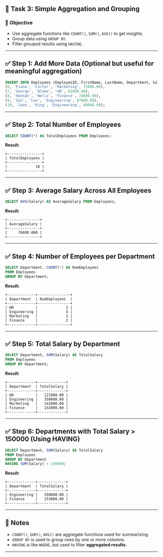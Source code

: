 ## 🧩 **Task 3: Simple Aggregation and Grouping**

### 🎯 **Objective**
- Use aggregate functions like `COUNT()`, `SUM()`, `AVG()` to get insights.
- Group data using `GROUP BY`.
- Filter grouped results using `HAVING`.

---

## ✅ **Step 1: Add More Data (Optional but useful for meaningful aggregation)**

```sql
INSERT INTO Employees (EmployeeID, FirstName, LastName, Department, Salary) VALUES 
(6, 'Fiona', 'Carter', 'Marketing', 72000.00),
(7, 'George', 'Blake', 'HR', 61000.00),
(8, 'Hannah', 'Wells', 'Finance', 78000.00),
(9, 'Ian', 'Lee', 'Engineering', 87000.00),
(10, 'Jane', 'King', 'Engineering', 88000.00);
```

---

## ✅ **Step 2: Total Number of Employees**

```sql
SELECT COUNT(*) AS TotalEmployees FROM Employees;
```

**Result:**
```
+----------------+
| TotalEmployees |
+----------------+
|             10 |
+----------------+
```

---

## ✅ **Step 3: Average Salary Across All Employees**

```sql
SELECT AVG(Salary) AS AverageSalary FROM Employees;
```

**Result:**
```
+---------------+
| AverageSalary |
+---------------+
|     76600.000 |
+---------------+
```

---

## ✅ **Step 4: Number of Employees per Department**

```sql
SELECT Department, COUNT(*) AS NumEmployees 
FROM Employees 
GROUP BY Department;
```

**Result:**
```
+-------------+---------------+
| Department  | NumEmployees  |
+-------------+---------------+
| HR          |             2 |
| Engineering |             4 |
| Marketing   |             2 |
| Finance     |             2 |
+-------------+---------------+
```

---

## ✅ **Step 5: Total Salary by Department**

```sql
SELECT Department, SUM(Salary) AS TotalSalary 
FROM Employees 
GROUP BY Department;
```

**Result:**
```
+-------------+-------------+
| Department  | TotalSalary |
+-------------+-------------+
| HR          |   121000.00 |
| Engineering |   350000.00 |
| Marketing   |   142000.00 |
| Finance     |   153000.00 |
+-------------+-------------+
```

---

## ✅ **Step 6: Departments with Total Salary > 150000 (Using HAVING)**

```sql
SELECT Department, SUM(Salary) AS TotalSalary 
FROM Employees 
GROUP BY Department 
HAVING SUM(Salary) > 150000;
```

**Result:**
```
+-------------+-------------+
| Department  | TotalSalary |
+-------------+-------------+
| Engineering |   350000.00 |
| Finance     |   153000.00 |
+-------------+-------------+
```

---

## 📌 Notes
- `COUNT()`, `SUM()`, `AVG()` are aggregate functions used for summarizing.
- `GROUP BY` is used to group rows by one or more columns.
- `HAVING` is like `WHERE`, but used to filter **aggregated results**.

---
